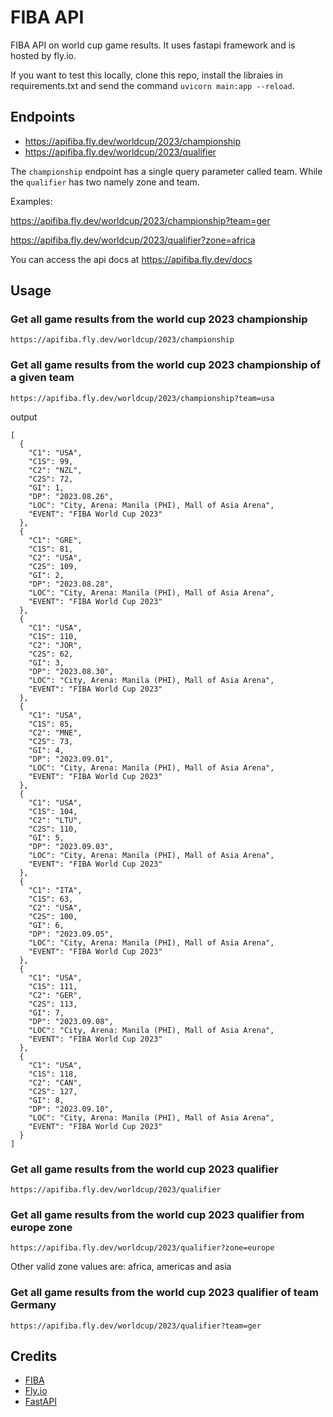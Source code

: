 # FIBA API
FIBA API on world cup game results. It uses fastapi framework and is hosted by fly.io.

If you want to test this locally, clone this repo, install the libraies in requirements.txt and send the command `uvicorn main:app --reload`.

## Endpoints

* https://apifiba.fly.dev/worldcup/2023/championship
* https://apifiba.fly.dev/worldcup/2023/qualifier

The `championship` endpoint has a single query parameter called team. While the `qualifier` has two namely zone and team.

Examples:

https://apifiba.fly.dev/worldcup/2023/championship?team=ger

https://apifiba.fly.dev/worldcup/2023/qualifier?zone=africa

You can access the api docs at https://apifiba.fly.dev/docs

## Usage

### Get all game results from the world cup 2023 championship

```
https://apifiba.fly.dev/worldcup/2023/championship
```

### Get all game results from the world cup 2023 championship of a given team

```
https://apifiba.fly.dev/worldcup/2023/championship?team=usa
```

output

```
[
  {
    "C1": "USA",
    "C1S": 99,
    "C2": "NZL",
    "C2S": 72,
    "GI": 1,
    "DP": "2023.08.26",
    "LOC": "City, Arena: Manila (PHI), Mall of Asia Arena",
    "EVENT": "FIBA World Cup 2023"
  },
  {
    "C1": "GRE",
    "C1S": 81,
    "C2": "USA",
    "C2S": 109,
    "GI": 2,
    "DP": "2023.08.28",
    "LOC": "City, Arena: Manila (PHI), Mall of Asia Arena",
    "EVENT": "FIBA World Cup 2023"
  },
  {
    "C1": "USA",
    "C1S": 110,
    "C2": "JOR",
    "C2S": 62,
    "GI": 3,
    "DP": "2023.08.30",
    "LOC": "City, Arena: Manila (PHI), Mall of Asia Arena",
    "EVENT": "FIBA World Cup 2023"
  },
  {
    "C1": "USA",
    "C1S": 85,
    "C2": "MNE",
    "C2S": 73,
    "GI": 4,
    "DP": "2023.09.01",
    "LOC": "City, Arena: Manila (PHI), Mall of Asia Arena",
    "EVENT": "FIBA World Cup 2023"
  },
  {
    "C1": "USA",
    "C1S": 104,
    "C2": "LTU",
    "C2S": 110,
    "GI": 5,
    "DP": "2023.09.03",
    "LOC": "City, Arena: Manila (PHI), Mall of Asia Arena",
    "EVENT": "FIBA World Cup 2023"
  },
  {
    "C1": "ITA",
    "C1S": 63,
    "C2": "USA",
    "C2S": 100,
    "GI": 6,
    "DP": "2023.09.05",
    "LOC": "City, Arena: Manila (PHI), Mall of Asia Arena",
    "EVENT": "FIBA World Cup 2023"
  },
  {
    "C1": "USA",
    "C1S": 111,
    "C2": "GER",
    "C2S": 113,
    "GI": 7,
    "DP": "2023.09.08",
    "LOC": "City, Arena: Manila (PHI), Mall of Asia Arena",
    "EVENT": "FIBA World Cup 2023"
  },
  {
    "C1": "USA",
    "C1S": 118,
    "C2": "CAN",
    "C2S": 127,
    "GI": 8,
    "DP": "2023.09.10",
    "LOC": "City, Arena: Manila (PHI), Mall of Asia Arena",
    "EVENT": "FIBA World Cup 2023"
  }
]
```

### Get all game results from the world cup 2023 qualifier

```
https://apifiba.fly.dev/worldcup/2023/qualifier
```

### Get all game results from the world cup 2023 qualifier from europe zone

```
https://apifiba.fly.dev/worldcup/2023/qualifier?zone=europe
```

Other valid zone values are: africa, americas and asia

### Get all game results from the world cup 2023 qualifier of team Germany

```
https://apifiba.fly.dev/worldcup/2023/qualifier?team=ger
```

## Credits

* [FIBA](https://www.fiba.basketball/)
* [Fly.io](https://fly.io/)
* [FastAPI](https://fastapi.tiangolo.com/)

